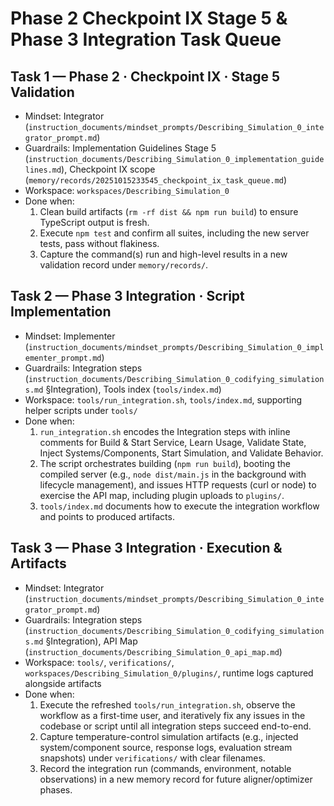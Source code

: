 # Phase 2 Checkpoint IX Stage 5 & Phase 3 Integration Task Queue

## Task 1 — Phase 2 · Checkpoint IX · Stage 5 Validation
- Mindset: Integrator (`instruction_documents/mindset_prompts/Describing_Simulation_0_integrator_prompt.md`)
- Guardrails: Implementation Guidelines Stage 5 (`instruction_documents/Describing_Simulation_0_implementation_guidelines.md`), Checkpoint IX scope (`memory/records/20251015233545_checkpoint_ix_task_queue.md`)
- Workspace: `workspaces/Describing_Simulation_0`
- Done when:
  1. Clean build artifacts (`rm -rf dist && npm run build`) to ensure TypeScript output is fresh.
  2. Execute `npm test` and confirm all suites, including the new server tests, pass without flakiness.
  3. Capture the command(s) run and high-level results in a new validation record under `memory/records/`.

## Task 2 — Phase 3 Integration · Script Implementation
- Mindset: Implementer (`instruction_documents/mindset_prompts/Describing_Simulation_0_implementer_prompt.md`)
- Guardrails: Integration steps (`instruction_documents/Describing_Simulation_0_codifying_simulations.md` §Integration), Tools index (`tools/index.md`)
- Workspace: `tools/run_integration.sh`, `tools/index.md`, supporting helper scripts under `tools/`
- Done when:
  1. `run_integration.sh` encodes the Integration steps with inline comments for Build & Start Service, Learn Usage, Validate State, Inject Systems/Components, Start Simulation, and Validate Behavior.
  2. The script orchestrates building (`npm run build`), booting the compiled server (e.g., `node dist/main.js` in the background with lifecycle management), and issues HTTP requests (curl or node) to exercise the API map, including plugin uploads to `plugins/`.
  3. `tools/index.md` documents how to execute the integration workflow and points to produced artifacts.

## Task 3 — Phase 3 Integration · Execution & Artifacts
- Mindset: Integrator (`instruction_documents/mindset_prompts/Describing_Simulation_0_integrator_prompt.md`)
- Guardrails: Integration steps (`instruction_documents/Describing_Simulation_0_codifying_simulations.md` §Integration), API Map (`instruction_documents/Describing_Simulation_0_api_map.md`)
- Workspace: `tools/`, `verifications/`, `workspaces/Describing_Simulation_0/plugins/`, runtime logs captured alongside artifacts
- Done when:
  1. Execute the refreshed `tools/run_integration.sh`, observe the workflow as a first-time user, and iteratively fix any issues in the codebase or script until all integration steps succeed end-to-end.
  2. Capture temperature-control simulation artifacts (e.g., injected system/component source, response logs, evaluation stream snapshots) under `verifications/` with clear filenames.
  3. Record the integration run (commands, environment, notable observations) in a new memory record for future aligner/optimizer phases.

